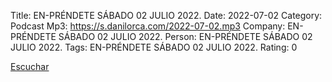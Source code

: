 Title: EN-PRÉNDETE SÁBADO 02 JULIO 2022.
Date: 2022-07-02
Category: Podcast
Mp3: https://s.danilorca.com/2022-07-02.mp3
Company: EN-PRÉNDETE SÁBADO 02 JULIO 2022.
Person: EN-PRÉNDETE SÁBADO 02 JULIO 2022.
Tags: EN-PRÉNDETE SÁBADO 02 JULIO 2022.
Rating: 0

<a href="https://s.danilorca.com/2022-07-02.mp3" type="audio/mpeg">
Escuchar
</a>
